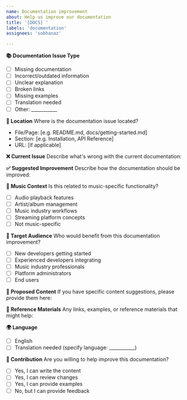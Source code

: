 ```yaml
---
name: Documentation improvement
about: Help us improve our documentation
title: '[DOCS] '
labels: 'documentation'
assignees: 'sobhanaz'

---
```


**📚 Documentation Issue Type**
- [ ] Missing documentation
- [ ] Incorrect/outdated information
- [ ] Unclear explanation
- [ ] Broken links
- [ ] Missing examples
- [ ] Translation needed
- [ ] Other: ___________

**📍 Location**
Where is the documentation issue located?
- File/Page: [e.g. README.md, docs/getting-started.md]
- Section: [e.g. Installation, API Reference]
- URL: [if applicable]

**❌ Current Issue**
Describe what's wrong with the current documentation:

**✅ Suggested Improvement**
Describe how the documentation should be improved:

**🎵 Music Context**
Is this related to music-specific functionality?
- [ ] Audio playback features
- [ ] Artist/album management
- [ ] Music industry workflows
- [ ] Streaming platform concepts
- [ ] Not music-specific

**👥 Target Audience**
Who would benefit from this documentation improvement?
- [ ] New developers getting started
- [ ] Experienced developers integrating
- [ ] Music industry professionals
- [ ] Platform administrators
- [ ] End users

**📝 Proposed Content**
If you have specific content suggestions, please provide them here:

**🔗 Reference Materials**
Any links, examples, or reference materials that might help:

**🌍 Language**
- [ ] English
- [ ] Translation needed (specify language: ___________)

**🤝 Contribution**
Are you willing to help improve this documentation?
- [ ] Yes, I can write the content
- [ ] Yes, I can review changes
- [ ] Yes, I can provide examples
- [ ] No, but I can provide feedback